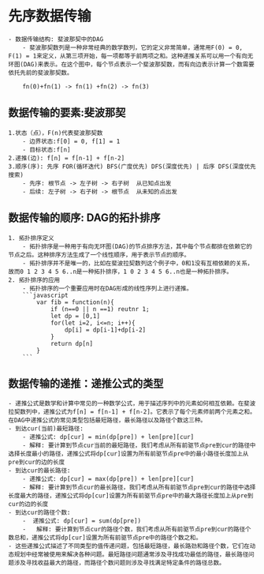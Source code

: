# 先序数据传输
    - 数据传输结构: 斐波那契中的DAG
        - 斐波那契数列是一种非常经典的数学数列，它的定义非常简单，通常用F(0) = 0, F(1) = 1来定义，从第三项开始，每一项都等于前两项之和。这种递推关系可以用一个有向无环图(DAG)来表示。在这个图中，每个节点表示一个斐波那契数，而有向边表示计算一个数需要依托先前的斐波那契数。

        fn(0)+fn(1) -> fn(1) +fn(2) -> fn(3)

## 数据传输的要素:斐波那契
    1.状态（点），F(n)代表斐波那契数
        - 边界状态:f[0] = 0, f[1] = 1
        - 目标状态:f[n]
    2.递推(边): f[n] = f[n-1] + f[n-2]
    3.顺序(序): 先序 FOR(循环迭代) BFS(广度优先) DFS(深度优先) | 后序 DFS(深度优先搜索)
        - 先序: 根节点 -> 左子树 -> 右子树  从已知点出发
        - 后续: 左子树 -> 右子树 -> 根节点  从未知的点出发
## 数据传输的顺序: DAG的拓扑排序
    1. 拓扑排序定义
        - 拓扑排序是一种用于有向无环图(DAG)的节点排序方法，其中每个节点都排在依赖它的节点之后。这种排序方法生成了一个线性顺序，用于表示节点的顺序。
        - 拓扑排序并不是唯一的，比如在斐波拉契数列这个例子中，0和1没有互相依赖的关系，故而0 1 2 3 4 5 6..n是一种拓扑排序，1 0 2 3 4 5 6..n也是一种拓扑排序。
    2. 拓扑排序的应用
        - 拓扑排序的一个重要应用时在DAG形成的线性序列上进行递推。
        ```javascript
            var fib = function(n){
                if (n==0 || n ==1) reutnr 1;
                let dp = [0,1]
                for(let i=2, i<=n; i++){
                    dp[i] = dp[i-1]+dp[i-2]
                }
                return dp[n]
            }
        ```
## 数据传输的递推：递推公式的类型
    - 递推公式是数学和计算中常见的一种数学公式，用于描述序列中的元素如何相互依赖。在斐波拉契数列中，递推公式为f[n] = f[n-1] + f[n-2]。它表示了每个元素师前两个元素之和。在DAG中递推公式的常见类型包括最短路径，最长路径以及路径个数这三种。
    - 到达cur(当前)最短路径: 
        - 递推公式: dp[cur] = min(dp[pre]) + len[pre][cur]
        - 解释: 要计算到节点cur当前的最短路径，我们考虑从所有前驱节点pre到cur的路径中选择长度最小的路径，递推公式将dp[cur]设置为所有前驱节点pre中的最小路径长度加上从pre到cur的边的长度
    - 到达cur的最长路径:
        - 递推公式: dp[cur] = max(dp[pre]) + len[pre][cur]
        - 解释: 要计算到节点cur的最长路径，我们考虑从所有前驱节点pre到cur的路径中选择长度最大的路径，递推公式将dp[cur]设置为所有前驱节点pre中的最大路径长度加上从pre到cur的边的长度
    - 到达cur的路径个数:
        -  递推公式: dp[cur] = sum(dp[pre])
        -   解释: 要计算到节点cur的路径个数，我们考虑从所有前驱节点pre到cur的路径个数总和，递推公式将dp[cur]设置为所有前驱节点pre中的路径个数之和。
    - 这些递推公式描述了不同类型的值传递问题，包括最短路径，最长路劲和路径个数，它们在动态规划中经常被使用来解决各种问题。最短路径问题通常涉及寻找成功最低的路径，最长路径问题涉及寻找收益最大的路径，而路径个数问题则涉及寻找满足特定条件的路径总数。
